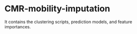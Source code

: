 # CMR-mobility-imputation
It contains the clustering scripts, prediction models, and feature importances.

